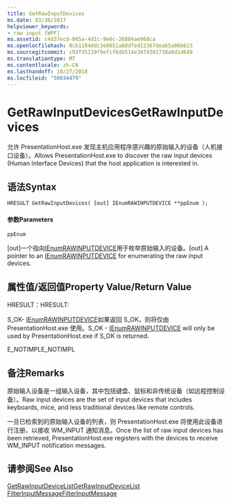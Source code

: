 ```yaml
---
title: GetRawInputDevices
ms.date: 03/30/2017
helpviewer_keywords:
- raw input [WPF]
ms.assetid: c4d37ecd-065a-4d1c-9e6c-26804ae968ca
ms.openlocfilehash: 0cb1184ddc3e8051a68dfed12367dea65a06b623
ms.sourcegitcommit: c93fd5139f9efcf6db514e3474301738a6d1d649
ms.translationtype: MT
ms.contentlocale: zh-CN
ms.lasthandoff: 10/27/2018
ms.locfileid: "50034479"
---
```

# <a name="getrawinputdevices"></a><span data-ttu-id="61720-102">GetRawInputDevices</span><span class="sxs-lookup"><span data-stu-id="61720-102">GetRawInputDevices</span></span>
<span data-ttu-id="61720-103">允许 PresentationHost.exe 发现主机应用程序感兴趣的原始输入的设备（人机接口设备）。</span><span class="sxs-lookup"><span data-stu-id="61720-103">Allows PresentationHost.exe to discover the raw input devices (Human Interface Devices) that the host application is interested in.</span></span>  
  
## <a name="syntax"></a><span data-ttu-id="61720-104">语法</span><span class="sxs-lookup"><span data-stu-id="61720-104">Syntax</span></span>  
  
```  
HRESULT GetRawInputDevices( [out] IEnumRAWINPUTDEVICE **ppEnum );  
```  
  
#### <a name="parameters"></a><span data-ttu-id="61720-105">参数</span><span class="sxs-lookup"><span data-stu-id="61720-105">Parameters</span></span>  
 `ppEnum`  
  
 <span data-ttu-id="61720-106">[out]一个指向[IEnumRAWINPUTDEVICE](../../../../docs/framework/wpf/app-development/ienumrawinputdevice.md)用于枚举原始输入的设备。</span><span class="sxs-lookup"><span data-stu-id="61720-106">[out] A pointer to an [IEnumRAWINPUTDEVICE](../../../../docs/framework/wpf/app-development/ienumrawinputdevice.md) for enumerating the raw input devices.</span></span>  
  
## <a name="property-valuereturn-value"></a><span data-ttu-id="61720-107">属性值/返回值</span><span class="sxs-lookup"><span data-stu-id="61720-107">Property Value/Return Value</span></span>  
 <span data-ttu-id="61720-108">HRESULT：</span><span class="sxs-lookup"><span data-stu-id="61720-108">HRESULT:</span></span>  
  
 <span data-ttu-id="61720-109">S_OK- [IEnumRAWINPUTDEVICE](../../../../docs/framework/wpf/app-development/ienumrawinputdevice.md)如果返回 S_OK，则将仅由 PresentationHost.exe 使用。</span><span class="sxs-lookup"><span data-stu-id="61720-109">S_OK - [IEnumRAWINPUTDEVICE](../../../../docs/framework/wpf/app-development/ienumrawinputdevice.md) will only be used by PresentationHost.exe if S_OK is returned.</span></span>  
  
 <span data-ttu-id="61720-110">E_NOTIMPL</span><span class="sxs-lookup"><span data-stu-id="61720-110">E_NOTIMPL</span></span>  
  
## <a name="remarks"></a><span data-ttu-id="61720-111">备注</span><span class="sxs-lookup"><span data-stu-id="61720-111">Remarks</span></span>  
 <span data-ttu-id="61720-112">原始输入设备是一组输入设备，其中包括键盘、鼠标和非传统设备（如远程控制设备）。</span><span class="sxs-lookup"><span data-stu-id="61720-112">Raw input devices are the set of input devices that includes keyboards, mice, and less traditional devices like remote controls.</span></span>  
  
 <span data-ttu-id="61720-113">一旦已检索到的原始输入设备的列表，则 PresentationHost.exe 将使用此设备进行注册，以接收 WM_INPUT 通知消息。</span><span class="sxs-lookup"><span data-stu-id="61720-113">Once the list of raw input devices has been retrieved, PresentationHost.exe registers with the devices to receive WM_INPUT notification messages.</span></span>  
  
## <a name="see-also"></a><span data-ttu-id="61720-114">请参阅</span><span class="sxs-lookup"><span data-stu-id="61720-114">See Also</span></span>  
 [<span data-ttu-id="61720-115">GetRawInputDeviceList</span><span class="sxs-lookup"><span data-stu-id="61720-115">GetRawInputDeviceList</span></span>](/windows/desktop/api/winuser/nf-winuser-getrawinputdevicelist)  
 [<span data-ttu-id="61720-116">FilterInputMessage</span><span class="sxs-lookup"><span data-stu-id="61720-116">FilterInputMessage</span></span>](../../../../docs/framework/wpf/app-development/filterinputmessage.md)
